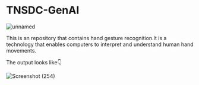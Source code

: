# TNSDC-GenAI
![unnamed](https://github.com/dharshu2323/TNSDC-GenAI/assets/104815447/4c42080d-f639-45dd-9a08-e9358219597f)

This is an repository that contains hand gesture recognition.It is a technology that enables computers to interpret and understand human hand movements.

The output looks like👇


![Screenshot (254)](https://github.com/dharshu2323/TNSDC-GenAI/assets/104815447/083cb811-5a24-4620-965c-3df38dc4f396)
